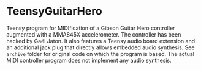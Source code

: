 # TeensyGuitarHero

Teensy program for MIDIfication of a Gibson Guitar Hero controller augmented with a MMA845X accelerometer.
The controller has been hacked by Gaël Jaton.
It also features a Teensy audio board extension and an additional jack plug that directly allows embedded audio synthesis.
See `archive` folder for original code on which the program is based.
The actual MIDI controller program does not implement any audio synthesis.